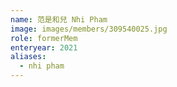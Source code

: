 ```yaml
---
name: 范是和兒 Nhi Pham 
image: images/members/309540025.jpg 
role: formerMem
enteryear: 2021
aliases:
  - nhi pham
---
```

